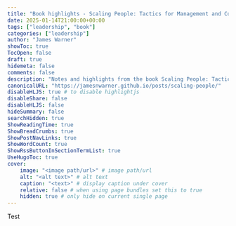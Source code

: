 ```yaml
---
title: "Book highlights - Scaling People: Tactics for Management and Company Building by Claire Hughes Johnson"
date: 2025-01-14T21:00:00+00:00
tags: ["leadership", "book"]
categories: ["leadership"]
author: "James Warner"
showToc: true
TocOpen: false
draft: true
hidemeta: false
comments: false
description: "Notes and highlights from the book Scaling People: Tactics for Management and Company Building by Claire Hughes Johnson"
canonicalURL: "https://jamesnwarner.github.io/posts/scaling-people/"
disableHLJS: true # to disable highlightjs
disableShare: false
disableHLJS: false
hideSummary: false
searchHidden: true
ShowReadingTime: true
ShowBreadCrumbs: true
ShowPostNavLinks: true
ShowWordCount: true
ShowRssButtonInSectionTermList: true
UseHugoToc: true
cover:
    image: "<image path/url>" # image path/url
    alt: "<alt text>" # alt text
    caption: "<text>" # display caption under cover
    relative: false # when using page bundles set this to true
    hidden: true # only hide on current single page
---
```


Test
